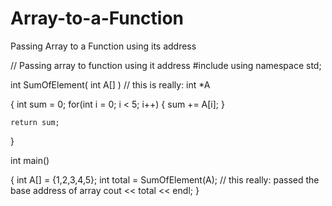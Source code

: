 # Array-to-a-Function
Passing Array to a Function using its address





// Passing array to function using it address
#include <iostream>
using namespace std;

int SumOfElement( int A[] )   // this is really: int *A


{
    int sum = 0;
    for(int i = 0; i < 5; i++)
    {
        sum += A[i];
    }
    
    return sum;
}

int main()


{
    int A[] = {1,2,3,4,5};
    int total = SumOfElement(A);    // this really: passed the base address of array
    cout << total << endl;
}
